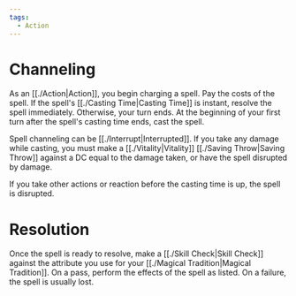 ```yaml
---
tags:
  - Action
---
```

# Channeling

As an [[./Action|Action]], you begin charging a spell. Pay the costs of the spell. If the spell's [[./Casting Time|Casting Time]] is instant, resolve the spell immediately. Otherwise, your turn ends. At the beginning of your first turn after the spell's casting time ends, cast the spell.

Spell channeling can be [[./Interrupt|Interrupted]]. If you take any damage while casting, you must make a [[./Vitality|Vitality]] [[./Saving Throw|Saving Throw]] against a DC equal to the damage taken, or have the spell disrupted by damage.

If you take other actions or reaction before the casting time is up, the spell is disrupted.

# Resolution
Once the spell is ready to resolve, make a [[./Skill Check|Skill Check]] against the attribute you use for your [[./Magical Tradition|Magical Tradition]]. On a pass, perform the effects of the spell as listed. On a failure, the spell is usually lost.

